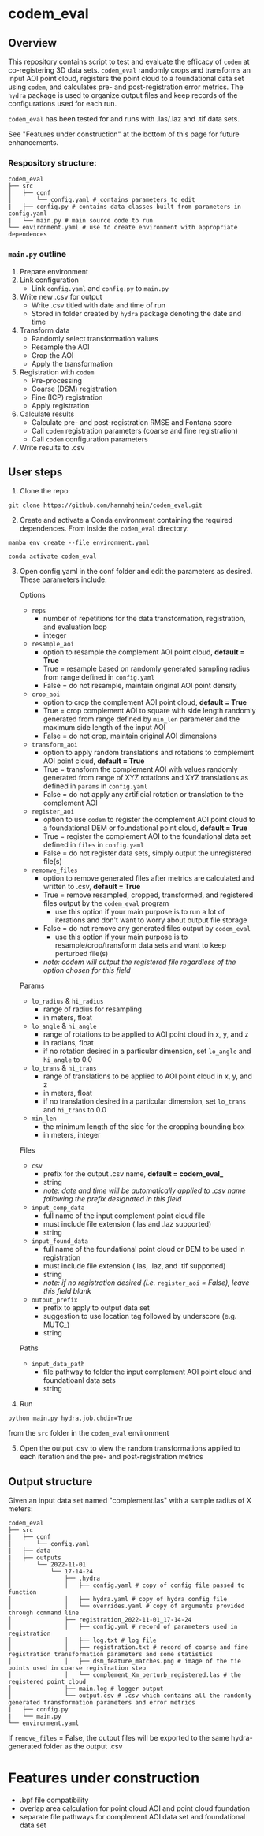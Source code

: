 # codem_eval

## Overview
This repository contains script to test and evaluate the efficacy of `codem` at co-registering 3D data sets. `codem_eval` randomly crops and transforms an input AOI point cloud, registers the point cloud to a foundational data set using `codem`, and calculates pre- and post-registration error metrics. The `hydra` package is used to organize output files and keep records of the configurations used for each run.

`codem_eval` has been tested for and runs with .las/.laz and .tif data sets.

See "Features under construction" at the bottom of this page for future enhancements.

### Respository structure:

```
codem_eval
├── src
│   ├── conf
│       └── config.yaml # contains parameters to edit
|   ├── config.py # contains data classes built from parameters in config.yaml
|   └── main.py # main source code to run
└── environment.yaml # use to create environment with appropriate dependences
```

### `main.py` outline
1. Prepare environment
2. Link configuration
	- Link `config.yaml` and `config.py` to `main.py`
3. Write new .csv for output
	- Write .csv titled with date and time of run
	- Stored in folder created by `hydra` package denoting the date and time
4. Transform data
	- Randomly select transformation values
	- Resample the AOI
	- Crop the AOI
	- Apply the transformation
5. Registration with `codem`
	- Pre-processing
	- Coarse (DSM) registration
	- Fine (ICP) registration
	- Apply registration
6. Calculate results
	- Calculate pre- and post-registration RMSE and Fontana score
	- Call `codem` registration parameters (coarse and fine registration)
	- Call `codem` configuration parameters
7. Write results to .csv

## User steps
1. Clone the repo:
```
git clone https://github.com/hannahjhein/codem_eval.git
```

2. Create and activate a Conda environment containing the required dependences. From inside the `codem_eval` directory:
```
mamba env create --file environment.yaml
```
```
conda activate codem_eval
```

3. Open config.yaml in the conf folder and edit the parameters as desired. These parameters include:

	Options
	- `reps`
		- number of repetitions for the data transformation, registration, and evaluation loop
		- integer
	- `resample_aoi`
		- option to resample the complement AOI point cloud, **default = True**
		- True = resample based on randomly generated sampling radius from range defined in `config.yaml`
		- False = do not resample, maintain original AOI point density
	- `crop_aoi`
		- option to crop the complement AOI point cloud, **default = True**
		- True = crop complement AOI to square with side length randomly generated from range defined by `min_len` parameter and the maximum side length of the input AOI
		- False = do not crop, maintain original AOI dimensions
	- `transform_aoi`
		- option to apply random translations and rotations to complement AOI point cloud, **default = True**
		- True = transform the complement AOI with values randomly generated from range of XYZ rotations and XYZ translations as defined in `params` in `config.yaml`
		- False = do not apply any artificial rotation or translation to the complement AOI
	- `register_aoi`
		- option to use `codem` to register the complement AOI point cloud to a foundational DEM or foundational point cloud, **default = True**
		- True = register the complement AOI to the foundational data set defined in `files` in `config.yaml`
		- False = do not register data sets, simply output the unregistered file(s)
	- `remomve_files`
		- option to remove generated files after metrics are calculated and written to .csv, **default = True**
		- True = remove resampled, cropped, transformed, and registered files output by the `codem_eval` program
			- use this option if your main purpose is to run a lot of iterations and don't want to worry about output file storage
		- False = do not remove any generated files output by `codem_eval`
			- use this option if your main purpose is to resample/crop/transform data sets and want to keep perturbed file(s)
		- *note: codem will output the registered file regardless of the option chosen for this field*
	
	Params
	- `lo_radius` & `hi_radius` 
		- range of radius for resampling
		- in meters, float
	- `lo_angle` & `hi_angle`
		- range of rotations to be applied to AOI point cloud in x, y, and z
		- in radians, float
		- if no rotation desired in a particular dimension, set `lo_angle` and `hi_angle` to 0.0
	- `lo_trans` & `hi_trans`
		- range of translations to be applied to AOI point cloud in x, y, and z
		- in meters, float
		- if no translation desired in a particular dimension, set `lo_trans` and `hi_trans` to 0.0
	- `min_len`
		- the minimum length of the side for the cropping bounding box
		- in meters, integer

	Files
	- `csv`
		- prefix for the output .csv name, **default = codem_eval_**
		- string
		- *note: date and time will be automatically applied to .csv name following the prefix designated in this field*
	- `input_comp_data`
		- full name of the input complement point cloud file
		- must include file extension (.las and .laz supported)
		- string
	- `input_found_data`
		- full name of the foundational point cloud or DEM to be used in registration
		- must include file extension (.las, .laz, and .tif supported)
		- string
		- *note: if no registration desired (i.e.* `register_aoi` *= False), leave this field blank*
	- `output_prefix`
		- prefix to apply to output data set
		- suggestion to use location tag followed by underscore (e.g. MUTC_)
		- string
	
	Paths
	- `input_data_path`
		- file pathway to folder the input complement AOI point cloud and foundatioanl data sets
		- string

4. Run 
```
python main.py hydra.job.chdir=True
``` 
from the `src` folder in the `codem_eval` environment

5. Open the output .csv to view the random transformations applied to each iteration and the pre- and post-registration metrics

## Output structure
Given an input data set named "complement.las" with a sample radius of X meters:

```
codem_eval
├── src
|   ├── conf
│       └── config.yaml
|   ├── data
|   ├── outputs
│       └── 2022-11-01
│           └── 17-14-24
│               ├── .hydra
│               │   ├── config.yaml # copy of config file passed to function
│               │   ├── hydra.yaml # copy of hydra config file
│               │   └── overrides.yaml # copy of arguments provided through command line
│               ├── registration_2022-11-01_17-14-24
│               │   ├── config.yml # record of parameters used in registration
│               │   ├── log.txt # log file
│               │   ├── registration.txt # record of coarse and fine registration transformation parameters and some statistics
│               │   ├── dsm_feature_matches.png # image of the tie points used in coarse registration step
│               │   └── complement_Xm_perturb_registered.las # the registered point cloud
│               ├── main.log # logger output
│               └── output.csv # .csv which contains all the randomly generated transformation parameters and error metrics          
|   ├── config.py
|   └── main.py
└── environment.yaml
```
If `remove_files` = False, the output files will be exported to the same hydra-generated folder as the output .csv

# Features under construction
- .bpf file compatibility
- overlap area calculation for point cloud AOI and point cloud foundation
- separate file pathways for complement AOI data set and foundational data set
